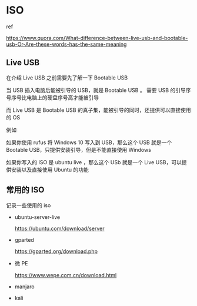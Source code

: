 # ISO

ref

https://www.quora.com/What-difference-between-live-usb-and-bootable-usb-Or-Are-these-words-has-the-same-meaning



## Live USB

在介绍 Live USB 之前需要先了解一下 Bootable USB

当 USB 插入电脑后能被引导的 USB，就是 Bootable USB 。 需要 USB 的引导序号序号比电脑上的硬盘序号高才能被引导

而 Live USB 是 Bootable USB 的真子集，能被引导的同时，还提供可以直接使用的 OS

例如 

如果你使用 rufus 将 Windows 10 写入到 USB，那么这个 USB 就是一个 Bootable USB，只提供安装引导，但是不能直接使用 Windows

如果你写入的 ISO 是 ubuntu live ，那么这个 USb 就是一个 Live USB，可以提供安装以及直接使用 Ubuntu 的功能

## 常用的 ISO

记录一些使用的 iso

- ubuntu-server-live

  https://ubuntu.com/download/server

- gparted

  https://gparted.org/download.php

- 微 PE

  https://www.wepe.com.cn/download.html

- manjaro

- kali


